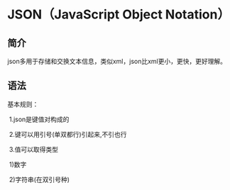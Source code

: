 # JSON（JavaScript Object Notation）

## 简介

json多用于存储和交换文本信息，类似xml，json比xml更小，更快，更好理解。

## 语法

基本规则：

​	1.json是键值对构成的

​    2.键可以用引号(单双都行)引起来,不引也行

​	3.值可以取得类型

​			1)数字	

​			2)字符串(在双引号种)